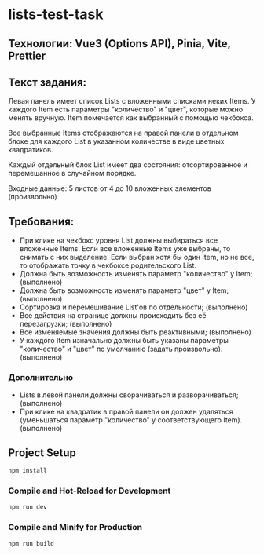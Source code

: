 # lists-test-task

## Технологии: Vue3 (Options API), Pinia, Vite, Prettier

## Текст задания:

Левая панель имеет список Lists с вложенными списками неких Items. У каждого Item есть параметры "количество" и "цвет", которые можно менять вручную. Item помечается как выбранный с помощью чекбокса.

Все выбранные Items отображаются на правой панели в отдельном блоке для каждого List в указанном количестве в виде цветных квадратиков.

Каждый отдельный блок List имеет два состояния: отсортированное и перемешанное в случайном порядке.

Входные данные: 5 листов от 4 до 10 вложенных элементов (произвольно)

## Требования:

- При клике на чекбокс уровня List должны выбираться все вложенные Items. Если все вложенные Items уже выбраны, то снимать с них выделение. Если выбран хотя бы один Item, но не все, то отображать точку в чекбоксе родительского List.
- Должна быть возможность изменять параметр "количество" у Item; (выполнено)
- Должна быть возможность изменять параметр "цвет" у Item; (выполнено)
- Сортировка и перемешивание List'ов по отдельности; (выполнено)
- Все действия на странице должны происходить без её перезагрузки; (выполнено)
- Все изменяемые значения должны быть реактивными; (выполнено)
- У каждого Item изначально должны быть указаны параметры "количество" и "цвет" по умолчанию (задать произвольно). (выполнено)

### Дополнительно

- Lists в левой панели должны сворачиваться и разворачиваться; (выполнено)
- При клике на квадратик в правой панели он должен удаляться (уменьшаться параметр
  "количество" у соответствующего Item). (выполнено)

## Project Setup

```sh
npm install
```

### Compile and Hot-Reload for Development

```sh
npm run dev
```

### Compile and Minify for Production

```sh
npm run build
```
